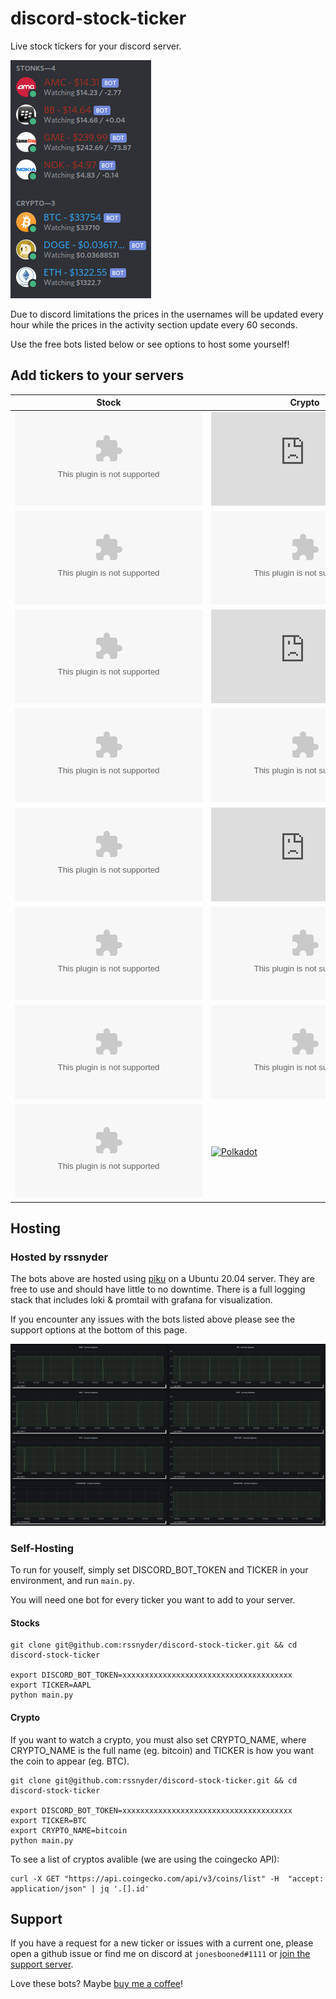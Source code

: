 # discord-stock-ticker

Live stock tickers for your discord server.

![Discord Sidebar w/ Bots](/assets/sidebar.png)

Due to discord limitations the prices in the usernames will be updated every hour while the prices in the activity section update every 60 seconds.

Use the free bots listed below or see options to host some yourself!

## Add tickers to your servers

Stock | Crypto
------------ | -------------
[![GameStop](https://logo.clearbit.com/gamestop.com)](https://discord.com/api/oauth2/authorize?client_id=805268557994262529&permissions=0&scope=bot) | [![Bitcoin](https://logo.clearbit.com/bitcoin.org)](https://discord.com/api/oauth2/authorize?client_id=805599050871210014&permissions=0&scope=bot)
[![Blackberry](https://logo.clearbit.com/blackberry.com)](https://discord.com/api/oauth2/authorize?client_id=805289769272999986&permissions=0&scope=bot) | [![Bitcoin Cash](https://logo.clearbit.com/bitcoin.com)](https://discord.com/api/oauth2/authorize?client_id=805604560013230170&permissions=0&scope=bot)
[![AMC Theatres](https://logo.clearbit.com/amctheatres.com)](https://discord.com/api/oauth2/authorize?client_id=805294017441038357&permissions=0&scope=bot) | [![Ethereum](https://logo.clearbit.com/ethereum.org)](https://discord.com/api/oauth2/authorize?client_id=805605209522962452&permissions=0&scope=bot)
[![Nokia](https://logo.clearbit.com/nokia.com)](https://discord.com/api/oauth2/authorize?client_id=805294107962245120&permissions=0&scope=bot) | [![Dogecoin](https://logo.clearbit.com/dogecoin.com)](https://discord.com/api/oauth2/authorize?client_id=805605888387186699&permissions=0&scope=bot)
[![Principal Financial Group](https://logo.clearbit.com/principal.com)](https://discord.com/api/oauth2/authorize?client_id=805466470930055189&permissions=0&scope=bot) | [![Monero](https://logo.clearbit.com/getmonero.org)](https://discord.com/api/oauth2/authorize?client_id=806282848045629451&permissions=0&scope=bot)
[![Apple](https://logo.clearbit.com/apple.com)](https://discord.com/api/oauth2/authorize?client_id=806569145184550922&permissions=0&scope=bot) | [![Litecoin](https://logo.clearbit.com/litecoin.com)](https://discord.com/api/oauth2/authorize?client_id=806635240482668574&permissions=0&scope=bot)
[![Amazon](https://logo.clearbit.com/amazon.com)](https://discord.com/api/oauth2/authorize?client_id=806570287042002945&permissions=0&scope=bot) | [![Ripple](https://logo.clearbit.com/ripple.com)](https://discord.com/api/oauth2/authorize?client_id=806634757168693258&permissions=0&scope=bot)
[![Alphabet](https://logo.clearbit.com/google.com)](https://discord.com/api/oauth2/authorize?client_id=806570628156882945&permissions=0&scope=bot) | [![Polkadot](https://logo.clearbit.com/polkadot.network)](https://discord.com/api/oauth2/authorize?client_id=806633568787890217&permissions=0&scope=bot)




## Hosting

### Hosted by rssnyder

The bots above are hosted using [piku](https://github.com/piku/piku) on a Ubuntu 20.04 server. They are free to use and should have little to no downtime. There is a full logging stack that includes loki & promtail with grafana for visualization.

If you encounter any issues with the bots listed above please see the support options at the bottom of this page.

![Really cool grafana dashboard](/assets/grafana.png)

### Self-Hosting

To run for youself, simply set DISCORD_BOT_TOKEN and TICKER in your environment, and run `main.py`.

You will need one bot for every ticker you want to add to your server.

#### Stocks

```
git clone git@github.com:rssnyder/discord-stock-ticker.git && cd discord-stock-ticker

export DISCORD_BOT_TOKEN=xxxxxxxxxxxxxxxxxxxxxxxxxxxxxxxxxxxxxx
export TICKER=AAPL
python main.py
```

#### Crypto

If you want to watch a crypto, you must also set CRYPTO_NAME, where CRYPTO_NAME is the full name (eg. bitcoin) and TICKER is how you want the coin to appear (eg. BTC).

```
git clone git@github.com:rssnyder/discord-stock-ticker.git && cd discord-stock-ticker

export DISCORD_BOT_TOKEN=xxxxxxxxxxxxxxxxxxxxxxxxxxxxxxxxxxxxxx
export TICKER=BTC
export CRYPTO_NAME=bitcoin
python main.py
```

To see a list of cryptos avalible (we are using the coingecko API):

```
curl -X GET "https://api.coingecko.com/api/v3/coins/list" -H  "accept: application/json" | jq '.[].id'
```

## Support

If you have a request for a new ticker or issues with a current one, please open a github issue or find me on discord at `jonesbooned#1111` or [join the support server](https://discord.gg/CQqnCYEtG7).

Love these bots? Maybe [buy me a coffee](https://ko-fi.com/rileysnyder)!